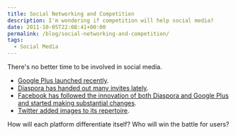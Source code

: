 ```yaml
---
title: Social Networking and Competition
description: I'm wondering if competition will help social media?
date: 2011-10-05T22:08:41+00:00
permalink: /blog/social-networking-and-competition/
tags:
  - Social Media
---
```


There's no better time to be involved in social media.

- [Google Plus launched recently](http://googleblog.blogspot.com/2011/06/introducing-google-project-real-life.html).
- [Diaspora has handed out many invites lately](http://mashable.com/2010/11/23/diaspora-invites/).
- [Facebook has followed the innovation of both Diaspora and Google Plus and started making substantial changes](https://www.facebook.com/about/timeline).
- [Twitter added images to its repertoire](http://mashable.com/2011/08/09/twitter-photo-sharing-all/).

How will each platform differentiate itself? Who will win the battle for users?
